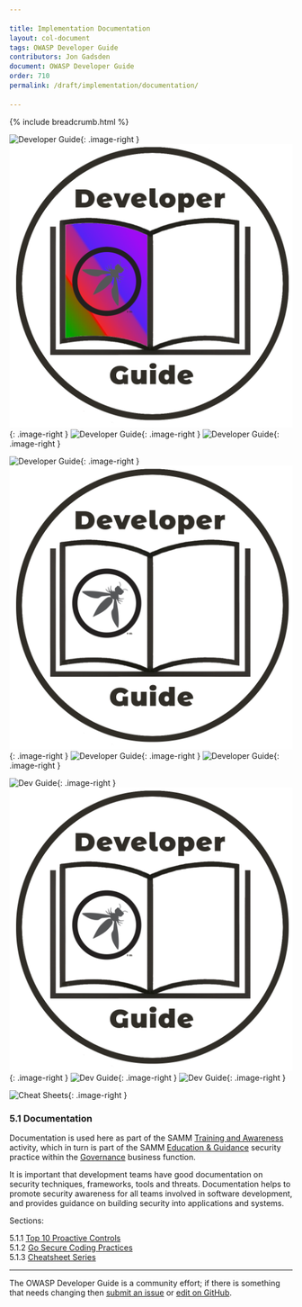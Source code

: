 ```yaml
---

title: Implementation Documentation
layout: col-document
tags: OWASP Developer Guide
contributors: Jon Gadsden
document: OWASP Developer Guide
order: 710
permalink: /draft/implementation/documentation/

---
```


{% include breadcrumb.html %}

<style type="text/css">
.image-right {
  height: 180px;
  display: block;
  margin-left: auto;
  margin-right: auto;
  float: right;
}
</style>

![Developer Guide](../../../../assets/images/dg_logo_bbd.png "OWASP Developer Guide"){: .image-right }
![Developer Guide](../../../assets/images/dg_logo_bbd.png "OWASP Developer Guide"){: .image-right }
![Developer Guide](../../assets/images/dg_logo_bbd.png "OWASP Developer Guide"){: .image-right }
![Developer Guide](../assets/images/dg_logo_bbd.png "OWASP Developer Guide"){: .image-right }

![Developer Guide](../../../../assets/images/dg_logo.png "OWASP Developer Guide"){: .image-right }
![Developer Guide](../../../assets/images/dg_logo.png "OWASP Developer Guide"){: .image-right }
![Developer Guide](../../assets/images/dg_logo.png "OWASP Developer Guide"){: .image-right }
![Developer Guide](../assets/images/dg_logo.png "OWASP Developer Guide"){: .image-right }

![Dev Guide](../../../../assets/images/dg_logo.png "OWASP Developer Guide"){: .image-right }
![Dev Guide](../../../assets/images/dg_logo.png "OWASP Developer Guide"){: .image-right }
![Dev Guide](../../assets/images/dg_logo.png "OWASP Developer Guide"){: .image-right }
![Dev Guide](../assets/images/dg_logo.png "OWASP Developer Guide"){: .image-right }

![Cheat Sheets](../../../../assets/images/logos/cheatsheets.png "OWASP Cheat Sheets"){: .image-right }

### 5.1 Documentation

Documentation is used here as part of the SAMM [Training and Awareness][sammgegta] activity,
which in turn is part of the SAMM [Education & Guidance][sammgeg] security practice
within the [Governance][sammg] business function.

It is important that development teams have good documentation on security techniques, frameworks, tools and threats.
Documentation helps to promote security awareness for all teams involved in software development,
and provides guidance on building security into applications and systems.

Sections:

5.1.1 [Top 10 Proactive Controls](01-proactive-controls.md)  
5.1.2 [Go Secure Coding Practices](02-go-scp.md)  
5.1.3 [Cheatsheet Series](03-cheatsheets.md)  

----

The OWASP Developer Guide is a community effort; if there is something that needs changing
then [submit an issue][issue0710] or [edit on GitHub][edit0710].

[edit0710]: https://github.com/OWASP/www-project-developer-guide/blob/main/draft/07-implementation/01-documentation/toc.md
[issue0710]: https://github.com/OWASP/www-project-developer-guide/issues/new?labels=enhancement&template=request.md&title=Update:%2007-implementation/01-documentation/00-toc
[sammg]: https://owaspsamm.org/model/governance/
[sammgeg]: https://owaspsamm.org/model/governance/education-and-guidance/
[sammgegta]: https://owaspsamm.org/model/governance/education-and-guidance/stream-a/
